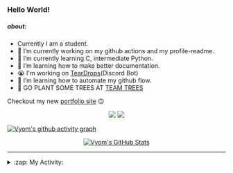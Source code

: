 ### Hello World!

##### about:
- Currently I am a student.
- 🔭 I’m currently working on my github actions and my profile-readme. 
- 🌱 I’m currently learning C, intermediate Python.
- 🌱 I’m learning how to make better documentation.
- 😭 I'm working on [TearDrops](https://github.com/Vyvy-vi/TearDrops)(Discord Bot)
- 🌱 I’m learning how to automate my github flow.
- 🌱 GO PLANT SOME TREES AT [TEAM TREES](https://teamtrees.org/)

Checkout my new [portfolio site](https://vyvy-vi.github.io/portfolio) 🙃

<p align="center">
  <a href="https://twitter.com/Vyvy_viM"><img target="_blank" src="https://img.shields.io/badge/twitter%20@Vyvy_viM-0D95E8?style=for-the-badge&logo=twitter&logoColor=white"/></a> 
  <a href="https://vyvy-vi.github.io/portfolio"><img target="_blank" src="https://img.shields.io/badge/-I%27m_craving_for_open_source-green?style=for-the-badge&logo=github&logoColor=black"/></a> 
</p>

[![Vyom's github activity graph](https://activity-graph.herokuapp.com/graph?username=Vyvy-vi)](https://github.com/ashutosh00710/github-readme-activity-graph)

<p align="center">
<a href="https://github.com/Vyvy-vi/Vyvy-vi">
  <img src="https://profile-readme-git-master.vyvy-vi.vercel.app/api?username=Vyvy-vi&show_icons=true&line_height=27&count_private=true&title_color=ffffff&text_color=c9cacc&icon_color=2bbc8a&bg_color=1d1f21" alt="Vyom's GitHub Stats" />
</a>
</p>


---
<details>
  <summary>:zap: My Activity:</summary>
  
<!--START_SECTION:waka-->
**I'm a Night 🦉** 

```text
🌞 Morning    35 commits     █████████░░░░░░░░░░░░░░░░   36.46% 
🌆 Daytime    12 commits     ███░░░░░░░░░░░░░░░░░░░░░░   12.5% 
🌃 Evening    26 commits     ██████░░░░░░░░░░░░░░░░░░░   27.08% 
🌙 Night      23 commits     ██████░░░░░░░░░░░░░░░░░░░   23.96%

```
📅 **I'm Most Productive on Saturday** 

```text
Monday       16 commits     ████░░░░░░░░░░░░░░░░░░░░░   16.67% 
Tuesday      13 commits     ███░░░░░░░░░░░░░░░░░░░░░░   13.54% 
Wednesday    13 commits     ███░░░░░░░░░░░░░░░░░░░░░░   13.54% 
Thursday     9 commits      ██░░░░░░░░░░░░░░░░░░░░░░░   9.38% 
Friday       16 commits     ████░░░░░░░░░░░░░░░░░░░░░   16.67% 
Saturday     17 commits     ████░░░░░░░░░░░░░░░░░░░░░   17.71% 
Sunday       12 commits     ███░░░░░░░░░░░░░░░░░░░░░░   12.5%

```


📊 **This Week I Spent My Time On** 

```text
🔥 Editors: 
Vim                      9 hrs 7 mins        █████████████████░░░░░░░░   70.13% 
VS Code                  3 hrs 53 mins       ███████░░░░░░░░░░░░░░░░░░   29.87%

🐱‍💻 Projects: 
thesaintsheritage.org    5 hrs 8 mins        █████████░░░░░░░░░░░░░░░░   39.49% 
dev-quotes-api           2 hrs 29 mins       ████░░░░░░░░░░░░░░░░░░░░░   19.09% 
assistant-bee            2 hrs 10 mins       ████░░░░░░░░░░░░░░░░░░░░░   16.66% 
Unknown Project          1 hr 54 mins        ███░░░░░░░░░░░░░░░░░░░░░░   14.63% 
stargate                 31 mins             █░░░░░░░░░░░░░░░░░░░░░░░░   4.06%

```


<!--END_SECTION:waka-->
</details>
